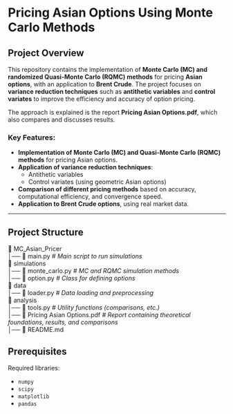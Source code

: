 # Pricing Asian Options Using Monte Carlo Methods

## Project Overview

This repository contains the implementation of **Monte Carlo (MC) and randomized Quasi-Monte Carlo (RQMC) methods** for pricing **Asian options**, with an application to **Brent Crude**. The project focuses on **variance reduction techniques** such as **antithetic variables** and **control variates** to improve the efficiency and accuracy of option pricing.

The approach is explained is the report **Pricing Asian Options.pdf**, which also compares and discusses results.

### Key Features:
- **Implementation of Monte Carlo (MC) and Quasi-Monte Carlo (RQMC) methods** for pricing Asian options.
- **Application of variance reduction techniques**: 
  - Antithetic variables
  - Control variates (using geometric Asian options)
- **Comparison of different pricing methods** based on accuracy, computational efficiency, and convergence speed.
- **Application to Brent Crude options**, using real market data.

---

## Project Structure

📁 MC_Asian_Pricer  
│── 📜 main.py                    _# Main script to run simulations_  
📁 simulations  
    │── 📜 monte_carlo.py         _# MC and RQMC simulation methods_  
    │── 📜 option.py              _# Class for defining options_  
📁 data  
    │── 📜 loader.py              _# Data loading and preprocessing_  
📁 analysis  
    │── 📜 tools.py               _# Utility functions (comparisons, etc.)_  
│── 📄 Pricing Asian Options.pdf  _# Report containing theoretical foundations, results, and comparisons_  
│── 📄 README.md

## Prerequisites

Required libraries:
- `numpy`
- `scipy`
- `matplotlib`
- `pandas`
